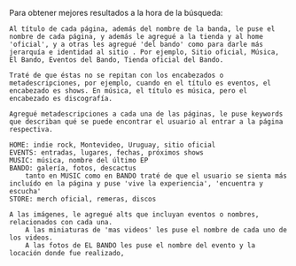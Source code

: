 Para obtener mejores resultados a la hora de la búsqueda:

    Al título de cada página, además del nombre de la banda, le puse el nombre de cada página, y además le agregué a la tienda y al home 'oficial', y a otras les agregué 'del bando' como para darle más jerarquía e identidad al sitio . Por ejemplo, Sitio oficial, Música, El Bando, Eventos del Bando, Tienda oficial del Bando.

    Traté de que éstas no se repitan con los encabezados o metadescripciones, por ejemplo, cuando en el título es eventos, el encabezado es shows. En música, el título es música, pero el encabezado es discografía.

    Agregué metadescripciones a cada una de las páginas, le puse keywords que describan qué se puede encontrar el usuario al entrar a la página respectiva. 

    HOME: indie rock, Montevideo, Uruguay, sitio oficial
    EVENTS: entradas, lugares, fechas, próximos shows
    MUSIC: música, nombre del último EP
    BANDO: galería, fotos, descactus 
        tanto en MUSIC como en BANDO traté de que el usuario se sienta más incluído en la página y puse 'vive la experiencia', 'encuentra y escucha'
    STORE: merch oficial, remeras, discos

    A las imágenes, le agregué alts que incluyan eventos o nombres, relacionados con cada una. 
        A las miniaturas de 'mas videos' les puse el nombre de cada uno de los videos.
        A las fotos de EL BANDO les puse el nombre del evento y la locación donde fue realizado,
     
    